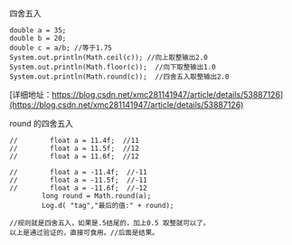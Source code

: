 
四舍五入
```
double a = 35;
double b = 20;
double c = a/b; //等于1.75
System.out.println(Math.ceil(c)); //向上取整输出2.0
System.out.println(Math.floor(c));  //向下取整输出1.0
System.out.println(Math.round(c));  //四舍五入取整输出2.0
```
[详细地址：https://blog.csdn.net/xmc281141947/article/details/53887126](https://blog.csdn.net/xmc281141947/article/details/53887126)

round 的四舍五入
```
//        float a = 11.4f;  //11
//        float a = 11.5f;  //12
//        float a = 11.6f;  //12

//        float a = -11.4f;  //-11
//        float a = -11.5f;  //-11
//        float a = -11.6f;  //-12
        long round = Math.round(a);
        Log.d( "tag","最后的值:" + round);

//规则就是四舍五入，如果是.5结尾的，加上0.5 取整就可以了。
以上是通过验证的，直接可食用。//后面是结果。

```